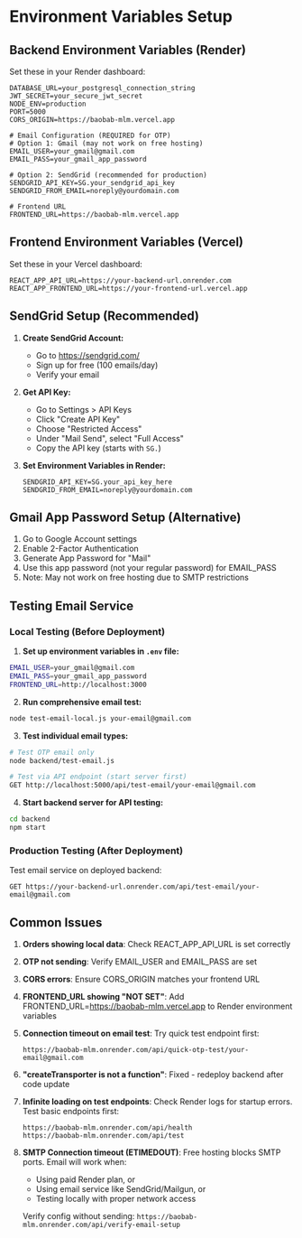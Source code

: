 # Environment Variables Setup

## Backend Environment Variables (Render)

Set these in your Render dashboard:

```
DATABASE_URL=your_postgresql_connection_string
JWT_SECRET=your_secure_jwt_secret
NODE_ENV=production
PORT=5000
CORS_ORIGIN=https://baobab-mlm.vercel.app

# Email Configuration (REQUIRED for OTP)
# Option 1: Gmail (may not work on free hosting)
EMAIL_USER=your_gmail@gmail.com
EMAIL_PASS=your_gmail_app_password

# Option 2: SendGrid (recommended for production)
SENDGRID_API_KEY=SG.your_sendgrid_api_key
SENDGRID_FROM_EMAIL=noreply@yourdomain.com

# Frontend URL
FRONTEND_URL=https://baobab-mlm.vercel.app
```

## Frontend Environment Variables (Vercel)

Set these in your Vercel dashboard:

```
REACT_APP_API_URL=https://your-backend-url.onrender.com
REACT_APP_FRONTEND_URL=https://your-frontend-url.vercel.app
```

## SendGrid Setup (Recommended)

1. **Create SendGrid Account:**
   - Go to https://sendgrid.com/
   - Sign up for free (100 emails/day)
   - Verify your email

2. **Get API Key:**
   - Go to Settings > API Keys
   - Click "Create API Key"
   - Choose "Restricted Access"
   - Under "Mail Send", select "Full Access"
   - Copy the API key (starts with `SG.`)

3. **Set Environment Variables in Render:**
   ```
   SENDGRID_API_KEY=SG.your_api_key_here
   SENDGRID_FROM_EMAIL=noreply@yourdomain.com
   ```

## Gmail App Password Setup (Alternative)

1. Go to Google Account settings
2. Enable 2-Factor Authentication
3. Generate App Password for "Mail"
4. Use this app password (not your regular password) for EMAIL_PASS
5. Note: May not work on free hosting due to SMTP restrictions

## Testing Email Service

### Local Testing (Before Deployment)

1. **Set up environment variables in `.env` file:**
```bash
EMAIL_USER=your_gmail@gmail.com
EMAIL_PASS=your_gmail_app_password
FRONTEND_URL=http://localhost:3000
```

2. **Run comprehensive email test:**
```bash
node test-email-local.js your-email@gmail.com
```

3. **Test individual email types:**
```bash
# Test OTP email only
node backend/test-email.js

# Test via API endpoint (start server first)
GET http://localhost:5000/api/test-email/your-email@gmail.com
```

4. **Start backend server for API testing:**
```bash
cd backend
npm start
```

### Production Testing (After Deployment)

Test email service on deployed backend:
```
GET https://your-backend-url.onrender.com/api/test-email/your-email@gmail.com
```

## Common Issues

1. **Orders showing local data**: Check REACT_APP_API_URL is set correctly
2. **OTP not sending**: Verify EMAIL_USER and EMAIL_PASS are set
3. **CORS errors**: Ensure CORS_ORIGIN matches your frontend URL
4. **FRONTEND_URL showing "NOT SET"**: Add FRONTEND_URL=https://baobab-mlm.vercel.app to Render environment variables
5. **Connection timeout on email test**: Try quick test endpoint first:
   ```
   https://baobab-mlm.onrender.com/api/quick-otp-test/your-email@gmail.com
   ```
6. **"createTransporter is not a function"**: Fixed - redeploy backend after code update
7. **Infinite loading on test endpoints**: Check Render logs for startup errors. Test basic endpoints first:
   ```
   https://baobab-mlm.onrender.com/api/health
   https://baobab-mlm.onrender.com/api/test
   ```
8. **SMTP Connection timeout (ETIMEDOUT)**: Free hosting blocks SMTP ports. Email will work when:
   - Using paid Render plan, or
   - Using email service like SendGrid/Mailgun, or
   - Testing locally with proper network access
   
   Verify config without sending: `https://baobab-mlm.onrender.com/api/verify-email-setup`